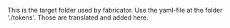 This is the target folder used by fabricator.
Use the yaml-file at the folder './tokens'.
Those are translated and added here.
